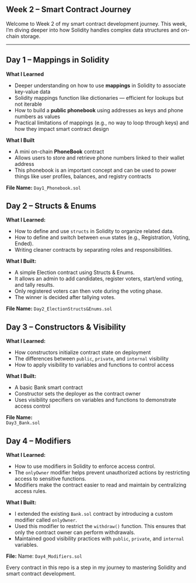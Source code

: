 ## Week 2 – Smart Contract Journey

Welcome to Week 2 of my smart contract development journey. This week, I’m diving deeper into how Solidity handles complex data structures and on-chain storage.

---

## Day 1 – Mappings in Solidity  
**What I Learned**  
- Deeper understanding on how to use **mappings** in Solidity to associate key-value data  
- Solidity mappings function like dictionaries — efficient for lookups but not iterable  
- How to build a **public phonebook** using addresses as keys and phone numbers as values  
- Practical limitations of mappings (e.g., no way to loop through keys) and how they impact smart contract design

**What I Built**  
- A mini on-chain **PhoneBook** contract  
- Allows users to store and retrieve phone numbers linked to their wallet address  
- This phonebook is an important concept and can be used to power things like user profiles, balances, and registry contracts

**File Name:** `Day1_Phonebook.sol`  


## Day 2 – Structs & Enums

**What I Learned:**
- How to define and use `structs` in Solidity to organize related data.
- How to define and switch between `enum` states (e.g., Registration, Voting, Ended).
- Writing cleaner contracts by separating roles and responsibilities.

**What I Built:**
- A simple Election contract using Structs & Enums.
- It allows an admin to add candidates, register voters, start/end voting, and tally results.
- Only registered voters can then vote during the voting phase.
- The winner is decided after tallying votes.

**File Name:** `Day2_ElectionStructs&Enums.sol`


## Day 3 – Constructors & Visibility

**What I Learned:**
- How constructors initialize contract state on deployment
- The differences between `public`, `private`, and `internal` visibility
- How to apply visibility to variables and functions to control access

**What I Built:**
- A basic Bank smart contract
- Constructor sets the deployer as the contract owner
- Uses visibility specifiers on variables and functions to demonstrate access control

**File Name:**  
`Day3_Bank.sol`


## Day 4 – Modifiers

**What I Learned:**
- How to use modifiers in Solidity to enforce access control.
- The `onlyOwner` modifier helps prevent unauthorized actions by restricting access to sensitive functions.
- Modifiers make the contract easier to read and maintain by centralizing access rules.

**What I Built:**
- I extended the existing `Bank.sol` contract by introducing a custom modifier called `onlyOwner`.
- Used this modifier to restrict the `withdraw()` function. This ensures that only the contract owner can perform withdrawals.
- Maintained good visibility practices with `public`, `private`, and `internal` variables.

**File:** Name: `Day4_Modifiers.sol`


Every contract in this repo is a step in my journey to mastering Solidity and smart contract development.

